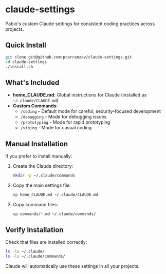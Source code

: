 # claude-settings

Pablo's custom Claude settings for consistent coding practices across projects.

## Quick Install

```bash
git clone git@github.com:pcarranzav/claude-settings.git
cd claude-settings
./install.sh
```

## What's Included

- **home_CLAUDE.md**: Global instructions for Claude (installed as `~/.claude/CLAUDE.md`)
- **Custom Commands**:
  - `/coding` - Default mode for careful, security-focused development
  - `/debugging` - Mode for debugging issues
  - `/prototyping` - Mode for rapid prototyping
  - `/vibing` - Mode for casual coding

## Manual Installation

If you prefer to install manually:

1. Create the Claude directory:
   ```bash
   mkdir -p ~/.claude/commands
   ```

2. Copy the main settings file:
   ```bash
   cp home_CLAUDE.md ~/.claude/CLAUDE.md
   ```

3. Copy command files:
   ```bash
   cp commands/*.md ~/.claude/commands/
   ```

## Verify Installation

Check that files are installed correctly:
```bash
ls -la ~/.claude/
ls -la ~/.claude/commands/
```

Claude will automatically use these settings in all your projects.
